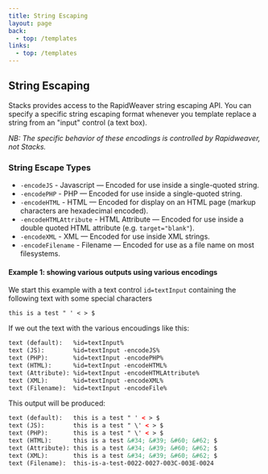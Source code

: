 ```yaml
---
title: String Escaping
layout: page
back:
  - top: /templates
links:
  - top: /templates
---
```



## String Escaping
Stacks provides access to the RapidWeaver string escaping API. You can specify a specific string escaping format whenever you template replace a string from an "input" control (a text box).

*NB: The specific behavior of these encodings is controlled by Rapidweaver, not Stacks.*

### String Escape Types

* `-encodeJS` - Javascript  — Encoded for use inside a single-quoted string.
* `-encodePHP` - PHP  — Encoded for use inside a single-quoted string.
* `-encodeHTML` - HTML  — Encoded for display on an HTML page (markup characters are hexadecimal encoded).
* `-encodeHTMLAttribute` - HTML Attribute  — Encoded for use inside a double quoted HTML attribute (e.g. `target="blank"`).
* `-encodeXML` - XML  — Encoded for use inside XML strings.
* `-encodeFilename` - Filename  — Encoded for use as a file name on most filesystems.


#### Example 1: showing various outputs using various encodings

We start this example with a text control `id=textInput` containing the following text with some special characters

```
this is a test " ' < > $
```


If we out the text with the various encoudings like this:

```html
text (default):   %id=textInput%
text (JS):        %id=textInput -encodeJS%
text (PHP):       %id=textInput -encodePHP%
text (HTML):      %id=textInput -encodeHTML%
text (Attribute): %id=textInput -encodeHTMLAttribute%
text (XML):       %id=textInput -encodeXML%
text (Filename):  %id=textInput -encodeFile%
```

This output will be produced:

```html
text (default):   this is a test " ' < > $
text (JS):        this is a test " \' < > $
text (PHP):       this is a test " \' < > $
text (HTML):      this is a test &#34; &#39; &#60; &#62; $
text (Attribute): this is a test &#34; &#39; &#60; &#62; $
text (XML):       this is a test &#34; &#39; &#60; &#62; $
text (Filename):  this-is-a-test-0022-0027-003C-003E-0024
```

